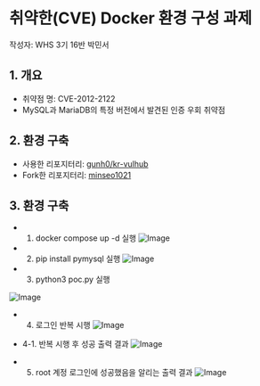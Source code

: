 # 취약한(CVE) Docker 환경 구성 과제
작성자: WHS 3기 16반 박민서

## 1. 개요
- 취약점 명: CVE-2012-2122
- MySQL과 MariaDB의 특정 버전에서 발견된 인증 우회 취약점

## 2. 환경 구축
- 사용한 리포지터리: [gunh0/kr-vulhub](https://github.com/gunh0/kr-vulhub)
- Fork한 리포지터리: [minseo1021](https://github.com/minseo1021/kr-vulhub.git)

## 3. 환경 구축
- 1. docker compose up -d 실행
![Image](https://github.com/user-attachments/assets/cf953218-704c-40a3-9a40-07f5f1a29fb7)

- 2. pip install pymysql 실행
![Image](https://github.com/user-attachments/assets/47337c86-0594-41b5-b530-7ab1637729b3)

- 3. python3 poc.py 실행
     
![Image](https://github.com/user-attachments/assets/c424f465-6c53-4af3-a8c8-b4d1bf96e725)

- 4. 로그인 반복 시행
![Image](https://github.com/user-attachments/assets/041932f0-1d96-4334-934e-207e0b26006e)

- 4-1. 반복 시행 후 성공 출력 결과
![Image](https://github.com/user-attachments/assets/a6f0a2f5-fdf5-427a-adb0-98a1d7921d96)

- 5. root 계정 로그인에 성공했음을 알리는 출력 결과
![Image](https://github.com/user-attachments/assets/e6bad82f-58d7-4818-8f5d-d6ac437c5394)
